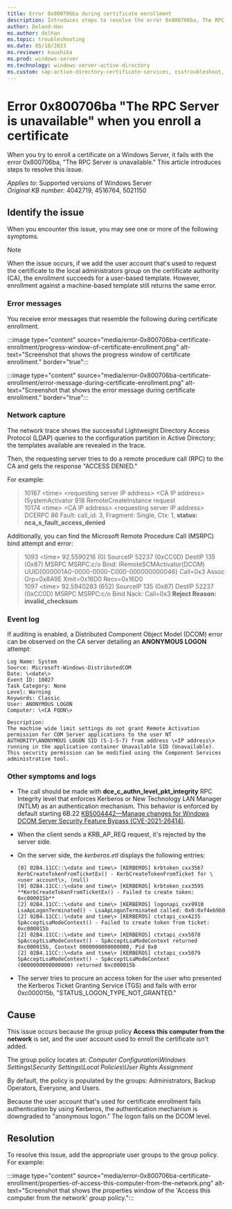 ```yaml
---
title: Error 0x800706ba during certificate enrollment
description: Introduces steps to resolve the error 0x800706ba, The RPC Server is unavailable, which occurs during certificate enrollment.
author: Deland-Han
ms.author: delhan
ms.topic: troubleshooting
ms.date: 05/10/2023
ms.reviewer: kaushika
ms.prod: windows-server
ms.technology: windows-server-active-directory
ms.custom: sap:active-directory-certificate-services, csstroubleshoot, ikb2lmc
---
```

# Error 0x800706ba "The RPC Server is unavailable" when you enroll a certificate

When you try to enroll a certificate on a Windows Server, it fails with the error 0x800706ba, "The RPC Server is unavailable." This article introduces steps to resolve this issue.

_Applies to:_ Supported versions of Windows Server  
_Original KB number:_ 4042719, 4516764, 5021150  

## Identify the issue

When you encounter this issue, you may see one or more of the following symptoms.

> [!NOTE]
> When the issue occurs, if we add the user account that's used to request the certificate to the local administrators group on the certificate authority (CA), the enrollment succeeds for a user-based template. However, enrollment against a machine-based template still returns the same error.

### Error messages

You receive error messages that resemble the following during certificate enrollment.

:::image type="content" source="media/error-0x800706ba-certificate-enrollment/progress-window-of-certificate-enrollment.png" alt-text="Screenshot that shows the progress window of certificate enrollment." border="true":::

:::image type="content" source="media/error-0x800706ba-certificate-enrollment/error-message-during-certificate-enrollment.png" alt-text="Screenshot that shows the error message during certificate enrollment." border="true":::

### Network capture

The network trace shows the successful Lightweight Directory Access Protocol (LDAP) queries to the configuration partition in Active Directory; the templates available are revealed in the trace.

Then, the requesting server tries to do a remote procedure call (RPC) to the CA and gets the response "ACCESS DENIED."

For example:

> 10167 \<time\> \<requesting server IP address\> \<CA IP address\> ISystemActivator 918 RemoteCreateInstance request  
> 10174 \<time\> \<CA IP address\> \<requesting server IP address\> DCERPC 86 Fault: call_id: 3, Fragment: Single, Ctx: 1, **status: nca_s_fault_access_denied**

Additionally, you can find the Microsoft Remote Procedure Call (MSRPC) bind attempt and error:

> 1093    \<time\>    92.5590216     (0)    SourceIP    52237 (0xCC0D)    DestIP    135 (0x87)    MSRPC    MSRPC:c/o Bind: IRemoteSCMActivator(DCOM) UUID{000001A0-0000-0000-C000-000000000046}  Call=0x3  Assoc Grp=0x8A9E  Xmit=0x16D0  Recv=0x16D0  
> 1097    \<time\>    92.5940283     (652)    SourceIP    135 (0x87)    DestIP    52237 (0xCC0D)    MSRPC    MSRPC:c/o Bind Nack:  Call=0x3  **Reject Reason: invalid_checksum**

### Event log

If auditing is enabled, a Distributed Component Object Model (DCOM) error can be observed on the CA server detailing an **ANONYMOUS LOGON** attempt:

```output
Log Name: System  
Source: Microsoft-Windows-DistributedCOM  
Date: \<date\>  
Event ID: 10027  
Task Category: None  
Level: Warning  
Keywords: Classic  
User: ANONYMOUS LOGON  
Computer: \<CA FQDN\>

Description:  
The machine wide limit settings do not grant Remote Activation permission for COM Server applications to the user NT AUTHORITY\ANONYMOUS LOGON SID (S-1-5-7) from address \<IP address\> running in the application container Unavailable SID (Unavailable). This security permission can be modified using the Component Services administrative tool.
```

### Other symptoms and logs

- The call should be made with **dce_c_authn_level_pkt_integrity** RPC Integrity level that enforces Kerberos or New Technology LAN Manager (NTLM) as an authentication mechanism. This behavior is enforced by default starting 6B.22 [KB5004442—Manage changes for Windows DCOM Server Security Feature Bypass (CVE-2021-26414)](https://support.microsoft.com/topic/kb5004442-manage-changes-for-windows-dcom-server-security-feature-bypass-cve-2021-26414-f1400b52-c141-43d2-941e-37ed901c769c).
- When the client sends a KRB_AP_REQ request, it's rejected by the server side.
- On the server side, the *kerberos.etl* displays the following entries:

  ```output
  [0] 02B4.11CC::\<date and time\> [KERBEROS] krbtoken_cxx3567 KerbCreateTokenFromTicketEx() - KerbCreateTokenFromTicket for \<user account\>, (null)  
  [0] 02B4.11CC::\<date and time\> [KERBEROS] krbtoken_cxx3595 **KerbCreateTokenFromTicketEx() - Failed to create token: 0xc000015b**  
  [2] 02B4.11CC::\<date and time\> [KERBEROS] logonapi_cxx9910 LsaApLogonTerminated() - LsaApLogonTerminated called: 0x0:0xf4eb9b0  
  [2] 02B4.11CC::\<date and time\> [KERBEROS] ctxtapi_cxx4235 SpAcceptLsaModeContext() - Failed to create token from ticket: 0xc000015b  
  [2] 02B4.11CC::\<date and time\> [KERBEROS] ctxtapi_cxx5078 SpAcceptLsaModeContext() - SpAcceptLsaModeContext returned 0xc000015b, Context 0000000000000000, Pid 0x0  
  [2] 02B4.11CC::\<date and time\> [KERBEROS] ctxtapi_cxx5079 SpAcceptLsaModeContext() - SpAcceptLsaModeContext (0000000000000000) returned 0xc000015b
  ```
- The server tries to procure an access token for the user who presented the Kerberos Ticket Granting Service (TGS) and fails with error 0xc000015b, "STATUS_LOGON_TYPE_NOT_GRANTED."

## Cause

This issue occurs because the group policy **Access this computer from the network** is set, and the user account used to enroll the certificate isn't added.

The group policy locates at: *Computer Configuration\\Windows Settings\\Security Settings\\Local Policies\\User Rights Assignment*

By default, the policy is populated by the groups: Administrators, Backup Operators, Everyone, and Users.

Because the user account that's used for certificate enrollment fails authentication by using Kerberos, the authentication mechanism is downgraded to "anonymous logon." The logon fails on the DCOM level.

## Resolution

To resolve this issue, add the appropriate user groups to the group policy. For example:

:::image type="content" source="media/error-0x800706ba-certificate-enrollment/properties-of-access-this-computer-from-the-network.png" alt-text="Screenshot that shows the properties window of the 'Access this computer from the network' group policy.":::
